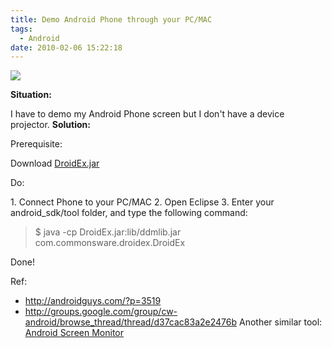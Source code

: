 ```yaml
---
title: Demo Android Phone through your PC/MAC
tags:
  - Android
date: 2010-02-06 15:22:18
---
```


[![](http://www.elmousa.com/images/p_p100n.gif)](http://www.elmousa.com/images/p_p100n.gif)

<span style="font-weight: bold;">Situation:</span>

I have to demo my Android Phone screen but I don't have a device projector.
<span style="font-weight: bold;">
Solution:</span>

Prerequisite:

Download [DroidEx.jar](http://groups.google.com/group/cw-android/web/DroidEx.jar)

Do:

1\. Connect Phone to your PC/MAC
2\. Open Eclipse
3\. Enter your android_sdk/tool folder, and type the following command:
> $ java -cp DroidEx.jar:lib/ddmlib.jar com.commonsware.droidex.DroidEx

Done!

Ref:

*   http://androidguys.com/?p=3519
*   http://groups.google.com/group/cw-android/browse_thread/thread/d37cac83a2e2476b
Another similar tool: [Android Screen Monitor](http://www.adakoda.com/adakoda/android/asm/)